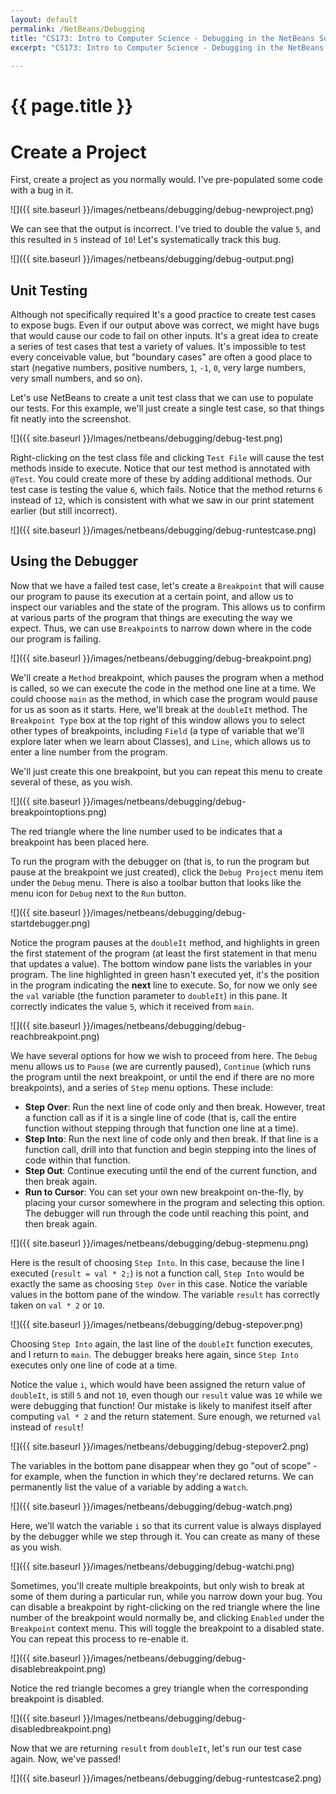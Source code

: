```yaml
---
layout: default
permalink: /NetBeans/Debugging
title: "CS173: Intro to Computer Science - Debugging in the NetBeans Software Environment"
excerpt: "CS173: Intro to Computer Science - Debugging in the NetBeans Software Environment"
    
---
```

# {{ page.title }}

# Create a Project

First, create a project as you normally would.  I've pre-populated some code with a bug in it.

![]({{ site.baseurl }}/images/netbeans/debugging/debug-newproject.png)

We can see that the output is incorrect.  I've tried to double the value `5`, and this resulted in `5` instead of `10`!  Let's systematically track this bug.

![]({{ site.baseurl }}/images/netbeans/debugging/debug-output.png)

## Unit Testing
Although not specifically required It's a good practice to create test cases to expose bugs.  Even if our output above was correct, we might have bugs that would cause our code to fail on other inputs.  It's a great idea to create a series of test cases that test a variety of values.  It's impossible to test every conceivable value, but "boundary cases" are often a good place to start (negative numbers, positive numbers, `1`, `-1`, `0`, very large numbers, very small numbers, and so on).

Let's use NetBeans to create a unit test class that we can use to populate our tests.  For this example, we'll just create a single test case, so that things fit neatly into the screenshot.  

![]({{ site.baseurl }}/images/netbeans/debugging/debug-test.png)

Right-clicking on the test class file and clicking `Test File` will cause the test methods inside to execute.  Notice that our test method is annotated with `@Test`.  You could create more of these by adding additional methods.  Our test case is testing the value `6`, which fails.  Notice that the method returns `6` instead of `12`, which is consistent with what we saw in our print statement earlier (but still incorrect).

![]({{ site.baseurl }}/images/netbeans/debugging/debug-runtestcase.png)

## Using the Debugger

Now that we have a failed test case, let's create a `Breakpoint` that will cause our program to pause its execution at a certain point, and allow us to inspect our variables and the state of the program.  This allows us to confirm at various parts of the program that things are executing the way we expect.  Thus, we can use `Breakpoint`s to narrow down where in the code our program is failing.

![]({{ site.baseurl }}/images/netbeans/debugging/debug-breakpoint.png)

We'll create a `Method` breakpoint, which pauses the program when a method is called, so we can execute the code in the method one line at a time.  We could choose `main` as the method, in which case the program would pause for us as soon as it starts.  Here, we'll break at the `doubleIt` method.  The `Breakpoint Type` box at the top right of this window allows you to select other types of breakpoints, including `Field` (a type of variable that we'll explore later when we learn about Classes), and `Line`, which allows us to enter a line number from the program.  

We'll just create this one breakpoint, but you can repeat this menu to create several of these, as you wish.

![]({{ site.baseurl }}/images/netbeans/debugging/debug-breakpointoptions.png)

The red triangle where the line number used to be indicates that a breakpoint has been placed here.

To run the program with the debugger on (that is, to run the program but pause at the breakpoint we just created), click the `Debug Project` menu item under the `Debug` menu.  There is also a toolbar button that looks like the menu icon for `Debug` next to the `Run` button.

![]({{ site.baseurl }}/images/netbeans/debugging/debug-startdebugger.png)

Notice the program pauses at the `doubleIt` method, and highlights in green the first statement of the program (at least the first statement in that menu that updates a value).    The bottom window pane lists the variables in your program.  The line highlighted in green hasn't executed yet, it's the position in the program indicating the **next** line to execute.  So, for now we only see the `val` variable (the function parameter to `doubleIt`) in this pane.  It correctly indicates the value `5`, which it received from `main`.

![]({{ site.baseurl }}/images/netbeans/debugging/debug-reachbreakpoint.png)

We have several options for how we wish to proceed from here.  The `Debug` menu allows us to `Pause` (we are currently paused), `Continue` (which runs the program until the next breakpoint, or until the end if there are no more breakpoints), and a series of `Step` menu options.  These include:

* **Step Over**: Run the next line of code only and then break.  However, treat a function call as if it is a single line of code (that is, call the entire function without stepping through that function one line at a time).
* **Step Into**: Run the next line of code only and then break.  If that line is a function call, drill into that function and begin stepping into the lines of code within that function.
* **Step Out**: Continue executing until the end of the current function, and then break again.
* **Run to Cursor**: You can set your own new breakpoint on-the-fly, by placing your cursor somewhere in the program and selecting this option.  The debugger will run through the code until reaching this point, and then break again.

![]({{ site.baseurl }}/images/netbeans/debugging/debug-stepmenu.png)

Here is the result of choosing `Step Into`.  In this case, because the line I executed (`result = val * 2;`) is not a function call, `Step Into` would be exactly the same as choosing `Step Over` in this case.  Notice the variable values in the bottom pane of the window.  The variable `result` has correctly taken on `val * 2` or `10`.

![]({{ site.baseurl }}/images/netbeans/debugging/debug-stepover.png)

Choosing `Step Into` again, the last line of the `doubleIt` function executes, and I return to `main`.  The debugger breaks here again, since `Step Into` executes only one line of code at a time.

Notice the value `i`, which would have been assigned the return value of `doubleIt`, is still `5` and not `10`, even though our `result` value was `10` while we were debugging that function!  Our mistake is likely to manifest itself after computing `val * 2` and the return statement.  Sure enough, we returned `val` instead of `result`!

![]({{ site.baseurl }}/images/netbeans/debugging/debug-stepover2.png)

The variables in the bottom pane disappear when they go "out of scope" - for example, when the function in which they're declared returns.  We can permanently list the value of a variable by adding a `Watch`.  

![]({{ site.baseurl }}/images/netbeans/debugging/debug-watch.png)

Here, we'll watch the variable `i` so that its current value is always displayed by the debugger while we step through it.  You can create as many of these as you wish.

![]({{ site.baseurl }}/images/netbeans/debugging/debug-watchi.png)

Sometimes, you'll create multiple breakpoints, but only wish to break at some of them during a particular run, while you narrow down your bug.  You can disable a breakpoint by right-clicking on the red triangle where the line number of the breakpoint would normally be, and clicking `Enabled` under the `Breakpoint` context menu.  This will toggle the breakpoint to a disabled state.  You can repeat this process to re-enable it.

![]({{ site.baseurl }}/images/netbeans/debugging/debug-disablebreakpoint.png)

Notice the red triangle becomes a grey triangle when the corresponding breakpoint is disabled.  

![]({{ site.baseurl }}/images/netbeans/debugging/debug-disabledbreakpoint.png)

Now that we are returning `result` from `doubleIt`, let's run our test case again.  Now, we've passed!

![]({{ site.baseurl }}/images/netbeans/debugging/debug-runtestcase2.png)